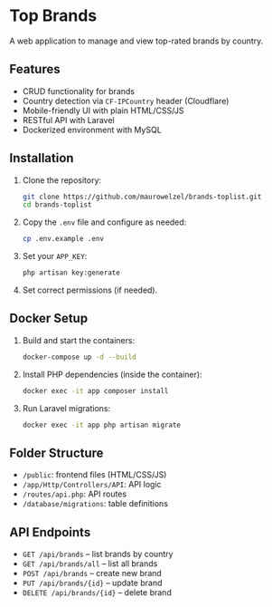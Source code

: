 # Top Brands

A web application to manage and view top-rated brands by country.

## Features

- CRUD functionality for brands
- Country detection via `CF-IPCountry` header (Cloudflare)
- Mobile-friendly UI with plain HTML/CSS/JS
- RESTful API with Laravel
- Dockerized environment with MySQL

## Installation

1. Clone the repository:
   ```bash
   git clone https://github.com/maurowelzel/brands-toplist.git
   cd brands-toplist
   ```

2. Copy the `.env` file and configure as needed:
   ```bash
   cp .env.example .env
   ```

3. Set your `APP_KEY`:
   ```bash
   php artisan key:generate
   ```

4. Set correct permissions (if needed).

## Docker Setup

1. Build and start the containers:
   ```bash
   docker-compose up -d --build
   ```

2. Install PHP dependencies (inside the container):
   ```bash
   docker exec -it app composer install
   ```

3. Run Laravel migrations:
   ```bash
   docker exec -it app php artisan migrate
   ```

## Folder Structure

- `/public`: frontend files (HTML/CSS/JS)
- `/app/Http/Controllers/API`: API logic
- `/routes/api.php`: API routes
- `/database/migrations`: table definitions

## API Endpoints

- `GET /api/brands` – list brands by country
- `GET /api/brands/all` – list all brands
- `POST /api/brands` – create new brand
- `PUT /api/brands/{id}` – update brand
- `DELETE /api/brands/{id}` – delete brand
